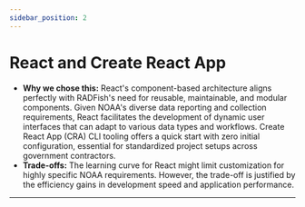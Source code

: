 ```yaml
---
sidebar_position: 2
---
```


# React and Create React App

- **Why we chose this:** React's component-based architecture aligns perfectly with RADFish's need for reusable, maintainable, and modular components. Given NOAA's diverse data reporting and collection requirements, React facilitates the development of dynamic user interfaces that can adapt to various data types and workflows. Create React App (CRA) CLI tooling offers a quick start with zero initial configuration, essential for standardized project setups across government contractors.
- **Trade-offs:** The learning curve for React might limit customization for highly specific NOAA requirements. However, the trade-off is justified by the efficiency gains in development speed and application performance.

---
